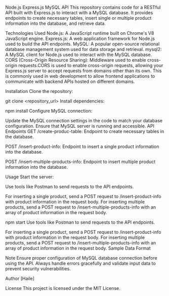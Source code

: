 

Node.js Express.js MySQL API
This repository contains code for a RESTful API built with Express.js to interact with a MySQL database. It provides endpoints to create necessary tables, insert single or multiple product information into the database, and retrieve data.

Technologies Used
Node.js: A JavaScript runtime built on Chrome's V8 JavaScript engine.
Express.js: A web application framework for Node.js used to build the API endpoints.
MySQL: A popular open-source relational database management system used for data storage and retrieval.
mysql2: A MySQL client for Node.js used to interact with the MySQL database.
CORS (Cross-Origin Resource Sharing): Middleware used to enable cross-origin requests.CORS is used to enable cross-origin requests, allowing your Express.js server to accept requests from domains other than its own. This is commonly used in web development to allow frontend applications to communicate with backend APIs hosted on different domains.


Installation
Clone the repository:


git clone <repository_url>
Install dependencies:

npm install
Configure MySQL connection:

Update the MySQL connection settings in the code to match your database configuration.
Ensure that MySQL server is running and accessible.
API Endpoints
GET /create-produc-table: Endpoint to create necessary tables in the database.

POST /insert-product-info: Endpoint to insert a single product information into the database.

POST /insert-multiple-products-info: Endpoint to insert multiple product information into the database.

Usage
Start the server:

Use tools like Postman to send requests to the API endpoints.

For inserting a single product, send a POST request to /insert-product-info with product information in the request body.
For inserting multiple products, send a POST request to /insert-multiple-products-info with an array of product information in the request body.


npm start
Use tools like Postman to send requests to the API endpoints.

For inserting a single product, send a POST request to /insert-product-info with product information in the request body.
For inserting multiple products, send a POST request to /insert-multiple-products-info with an array of product information in the request body.
Sample Data Format

Note
Ensure proper configuration of MySQL database connection before using the API.
Always handle errors gracefully and validate input data to prevent security vulnerabilities.

Author
[Haile]

License
This project is licensed under the MIT License.
